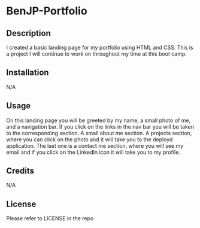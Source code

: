 # BenJP-Portfolio

## Description
I created a basic landing page for my portfolio using HTML and CSS. This is a project I will continue to work on throughout my time at this boot camp. 

## Installation

N/A

## Usage
On this landing page you will be greeted by my name, a small photo of me, and a navigation bar. If you click on the links in the nav bar you will be taken to the corresponding section. A small about me section. A projects section, where you can click on the photo and it will take you to the deployd application. The last one is a contact me section, where you will see my email and if you click on the LinkedIn icon it will take you to my profile.

## Credits

N/A

## License

Please refer to LICENSE in the repo